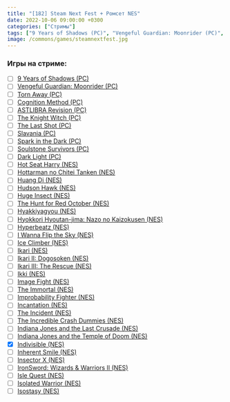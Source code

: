 ```yaml
---
title: "[182] Steam Next Fest + Ромсет NES"
date: 2022-10-06 09:00:00 +0300
categories: ["Стримы"]
tags: ["9 Years of Shadows (PC)", "Vengeful Guardian: Moonrider (PC)", "Torn Away (PC)", "Cognition Method (PC)", "ASTLIBRA Revision (PC)", "The Knight Witch (PC)", "The Last Shot (PC)", "Slavania (PC)", "Spark in the Dark (PC)", "Soulstone Survivors (PC)", "Dark Light (PC)", "Hot Seat Harry (NES)", "Hottarman no Chitei Tanken (NES)", "Huang Di (NES)", "Hudson Hawk (NES)", "Huge Insect (NES)", "The Hunt for Red October (NES)", "Hyakkiyagyou (NES)", "Hyokkori Hyoutan-jima: Nazo no Kaizokusen (NES)", "Hyperbeatz (NES)", "I Wanna Flip the Sky (NES)", "Ice Climber (NES)", "Ikari (NES)", "Ikari II: Dogosoken (NES)", "Ikari III: The Rescue (NES)", "Ikki (NES)", "Image Fight (NES)", "The Immortal (NES)", "Improbability Fighter (NES)", "Incantation (NES)", "The Incident (NES)", "The Incredible Crash Dummies (NES)", "Indiana Jones and the Last Crusade (NES)", "Indiana Jones and the Temple of Doom (NES)", "Indivisible (NES)", "Inherent Smile (NES)", "Insector X (NES)", "IronSword: Wizards & Warriors II (NES)", "Isle Quest (NES)", "Isolated Warrior (NES)", "Isostasy (NES)", "Игра пройдена"]
image: /commons/games/steamnextfest.jpg
---
```


### Игры на стриме:
+ [ ] [9 Years of Shadows (PC)](/tags/9-years-of-shadows-pc)
+ [ ] [Vengeful Guardian: Moonrider (PC)](/tags/vengeful-guardian-moonrider-pc)
+ [ ] [Torn Away (PC)](/tags/torn-away-pc)
+ [ ] [Cognition Method (PC)](/tags/cognition-method-pc)
+ [ ] [ASTLIBRA Revision (PC)](/tags/astlibra-revision-pc)
+ [ ] [The Knight Witch (PC)](/tags/the-knight-witch-pc)
+ [ ] [The Last Shot (PC)](/tags/the-last-shot-pc)
+ [ ] [Slavania (PC)](/tags/slavania-pc)
+ [ ] [Spark in the Dark (PC)](/tags/spark-in-the-dark-pc)
+ [ ] [Soulstone Survivors (PC)](/tags/soulstone-survivors-pc)
+ [ ] [Dark Light (PC)](/tags/dark-light-pc)
+ [ ] [Hot Seat Harry (NES)](/tags/hot-seat-harry-nes)
+ [ ] [Hottarman no Chitei Tanken (NES)](/tags/hottarman-no-chitei-tanken-nes)
+ [ ] [Huang Di (NES)](/tags/huang-di-nes)
+ [ ] [Hudson Hawk (NES)](/tags/hudson-hawk-nes)
+ [ ] [Huge Insect (NES)](/tags/huge-insect-nes)
+ [ ] [The Hunt for Red October (NES)](/tags/the-hunt-for-red-october-nes)
+ [ ] [Hyakkiyagyou (NES)](/tags/hyakkiyagyou-nes)
+ [ ] [Hyokkori Hyoutan-jima: Nazo no Kaizokusen (NES)](/tags/hyokkori-hyoutan-jima-nazo-no-kaizokusen-nes)
+ [ ] [Hyperbeatz (NES)](/tags/hyperbeatz-nes)
+ [ ] [I Wanna Flip the Sky (NES)](/tags/i-wanna-flip-the-sky-nes)
+ [ ] [Ice Climber (NES)](/tags/ice-climber-nes)
+ [ ] [Ikari (NES)](/tags/ikari-nes)
+ [ ] [Ikari II: Dogosoken (NES)](/tags/ikari-ii-dogosoken-nes)
+ [ ] [Ikari III: The Rescue (NES)](/tags/ikari-iii-the-rescue-nes)
+ [ ] [Ikki (NES)](/tags/ikki-nes)
+ [ ] [Image Fight (NES)](/tags/image-fight-nes)
+ [ ] [The Immortal (NES)](/tags/the-immortal-nes)
+ [ ] [Improbability Fighter (NES)](/tags/improbability-fighter-nes)
+ [ ] [Incantation (NES)](/tags/incantation-nes)
+ [ ] [The Incident (NES)](/tags/the-incident-nes)
+ [ ] [The Incredible Crash Dummies (NES)](/tags/the-incredible-crash-dummies-nes)
+ [ ] [Indiana Jones and the Last Crusade (NES)](/tags/indiana-jones-and-the-last-crusade-nes)
+ [ ] [Indiana Jones and the Temple of Doom (NES)](/tags/indiana-jones-and-the-temple-of-doom-nes)
+ [x] [Indivisible (NES)](/tags/indivisible-nes)
+ [ ] [Inherent Smile (NES)](/tags/inherent-smile-nes)
+ [ ] [Insector X (NES)](/tags/insector-x-nes)
+ [ ] [IronSword: Wizards & Warriors II (NES)](/tags/ironsword-wizards-warriors-ii-nes)
+ [ ] [Isle Quest (NES)](/tags/isle-quest-nes)
+ [ ] [Isolated Warrior (NES)](/tags/isolated-warrior-nes)
+ [ ] [Isostasy (NES)](/tags/isostasy-nes)
